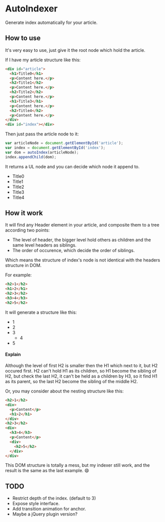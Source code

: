# AutoIndexer
Generate index automatically for your article.

## How to use

It's very easy to use, just give it the root node which hold the article.

If I have my article structure like this:

```html
<div id="article">
  <h1>Title0</h1>
  <p>Content here.</p>
  <h2>Title1</h2>
  <p>Content here.</p>
  <h2>Title2</h2>
  <p>Content here.</p>
  <h1>Title3</h1>
  <p>Content here.</p>
  <h2>Title4</h2>
  <p>Content here.</p>
</div>
<div id="index"></div>
```

Then just pass the article node to it:

```javascript
var articleNode = document.getElementById('article');
var index = document.getElementById('index');
var dom = autoIndex(articleNode);
index.appendChild(dom);
```

It returns a UL node and you can decide which node it append to.

- Title0
 - Title1
 - Title2
- Title3
 - Title4

## How it work

It will find any Header element in your article, and composite them to a tree according two points:

- The level of header, the bigger level hold others as children and the same level headers as siblings.
- The order of occurence, which decide the order of siblings.

Which means the structure of index's node is not identical with the headers structure in DOM.

For example:

```html
<h2>1</h2>
<h1>2</h1>
<h2>3</h2>
<h3>4</h3>
<h2>5</h2>
```

It will generate a structure like this:

- 1
- 2
 - 3
    - 4
 - 5

#### Explain


Although the level of first H2 is smaller then the H1 which next to it, but H2 occured first. H2 can't hold H1 as its children, so H1 become the sibling of H2, but check the last H2, it can't be held as a children by H3, so it find H1 as its parent, so the last H2 become the sibling of the middle H2.


Or, you may consider about the nesting structure like this:

```html
<h2>1</h2>
<div>
  <p>Content</p>
  <h1>2</h1>
</div>
<h2>3</h2>
<div>
  <h3>4</h3>
  <p>Content</p>
  <div>
    <h2>5</h2>
  </div>
</div>
```

This DOM structure is totally a mess, but my indexer still work, and the result is the same as the last example.
:smile:

##  TODO

- Restrict depth of the index. (default to 3)
- Expose style interface.
- Add transition animation for anchor.
- Maybe a jQuery plugin version?
